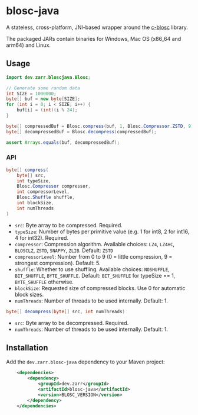 # blosc-java

A stateless, cross-platform, JNI-based wrapper around the [c-blosc](https://github.com/Blosc/c-blosc) library.

The packaged JARs contain binaries for Windows, Mac OS (x86_64 and arm64) and Linux.

## Usage
```java
import dev.zarr.bloscjava.Blosc;

// Generate some random data
int SIZE = 1000000;
byte[] buf = new byte[SIZE];
for (int i = 0; i < SIZE; i++) {
    buf[i] = (int)(i % 24);
}

byte[] compressedBuf = Blosc.compress(buf, 1, Blosc.Compressor.ZSTD, 9);
byte[] decompressedBuf = Blosc.decompress(compressedBuf);

assert Arrays.equals(buf, decompressedBuf);
```

### API
```java
byte[] compress(
    byte[] src, 
    int typeSize, 
    Blosc.Compressor compressor, 
    int compressorLevel, 
    Blosc.Shuffle shuffle, 
    int blockSize,
    int numThreads
)
```

- `src`: Byte array to be compressed. Required.
- `typeSize`: Number of bytes per primitive value (e.g. 1 for int8, 2 for int16, 4 for int32). Required.
- `compressor`: Compression algorithm. Available choices: `LZ4`, `LZ4HC`, `BLOSCLZ`, `ZSTD`, `SNAPPY`, `ZLIB`. 
  Default: `ZSTD`
- `compressorLevel`: Number from 0 to 9 (0 = little compression, 9 = strongest compression). Default: 5.
- `shuffle`: Whether to use shuffling. Available choices: `NOSHUFFLE`, `BIT_SHUFFLE`, `BYTE_SHUFFLE`. Default: 
  `BIT_SHUFFLE` for typeSize == 1, `BYTE_SHUFFLE` otherwise.
- `blockSize`: Requested size of compressed blocks. Use 0 for automatic block sizes.
- `numThreads`: Number of threads to be used internally. Default: 1.

```java
byte[] decompress(byte[] src, int numThreads)
```

- `src`: Byte array to be decompressed. Required.
- `numThreads`: Number of threads to be used internally. Default: 1.

## Installation

Add the `dev.zarr.blosc-java` dependency to your Maven project:

```xml
    <dependencies>
        <dependency>
            <groupId>dev.zarr</groupId>
            <artifactId>blosc-java</artifactId>
            <version>BLOSC_VERSION</version>
        </dependency>
    </dependencies>
```